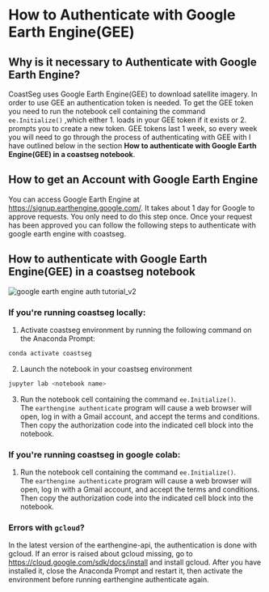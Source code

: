 # How to Authenticate with Google Earth Engine(GEE)

## Why is it necessary to Authenticate with Google Earth Engine?

CoastSeg uses Google Earth Engine(GEE) to download satellite imagery. In order to use GEE an authentication token is needed. To get the GEE token you need to run the notebook cell containing the command ` ee.Initialize()` ,which either 1. loads in your GEE token if it exists or 2. prompts you to create a new token. GEE tokens last 1 week, so every week you will need to go through the process of authenticating with GEE with I have outlined below in the section **How to authenticate with Google Earth Engine(GEE) in a coastseg notebook**.

## How to get an Account with Google Earth Engine

You can access Google Earth Engine at https://signup.earthengine.google.com/. It takes about 1 day for Google to approve requests. You only need to do this step once. Once your request has been approved you can follow the following steps to authenticate with google earth engine with coastseg.

## How to authenticate with Google Earth Engine(GEE) in a coastseg notebook

![google earth engine auth tutorial_v2](https://user-images.githubusercontent.com/61564689/211117527-6af9d55f-d5a9-4d1a-b64b-d98d8e61a253.gif)

### If you're running coastseg locally:

1. Activate coastseg environment by running the following command on the Anaconda Prompt:

```bash
conda activate coastseg
```

2. Launch the notebook in your coastseg environment

```bash
jupyter lab <notebook name>
```

3.  Run the notebook cell containing the command `ee.Initialize()`.
    <br> The `earthengine authenticate` program will cause a web browser will open, log in with a Gmail account, and accept the terms and conditions. Then copy the authorization code into the indicated cell block into the notebook.

### If you're running coastseg in google colab:

1.  Run the notebook cell containing the command `ee.Initialize()`.
    <br> The `earthengine authenticate` program will cause a web browser will open, log in with a Gmail account, and accept the terms and conditions. Then copy the authorization code into the indicated cell block into the notebook.

### Errors with `gcloud`?

In the latest version of the earthengine-api, the authentication is done with gcloud. If an error is raised about gcloud missing, go to https://cloud.google.com/sdk/docs/install and install gcloud. After you have installed it, close the Anaconda Prompt and restart it, then activate the environment before running earthengine authenticate again.

